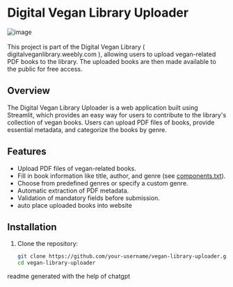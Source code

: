# Digital Vegan Library Uploader
![image](https://github.com/franasal/veg-lib-uploader/assets/55302685/63319962-4c59-4326-b962-4434b17c181c)
</br>
</br>
This project is part of the Digital Vegan Library ( digitalveganlibrary.weebly.com ), allowing users to upload vegan-related PDF books to the library. The uploaded books are then made available to the public for free access.

## Overview
The Digital Vegan Library Uploader is a web application built using Streamlit, which provides an easy way for users to contribute to the library's collection of vegan books. Users can upload PDF files of books, provide essential metadata, and categorize the books by genre.

## Features
- Upload PDF files of vegan-related books.
- Fill in book information like title, author, and genre (see [components.txt](https://github.com/franasal/veg-lib-uploader/blob/main/components.txt)).
- Choose from predefined genres or specify a custom genre.
- Automatic extraction of PDF metadata.
- Validation of mandatory fields before submission.
- auto place uploaded books into website

## Installation
1. Clone the repository:

   ```bash
   git clone https://github.com/your-username/vegan-library-uploader.git
   cd vegan-library-uploader

readme generated with the help of chatgpt
